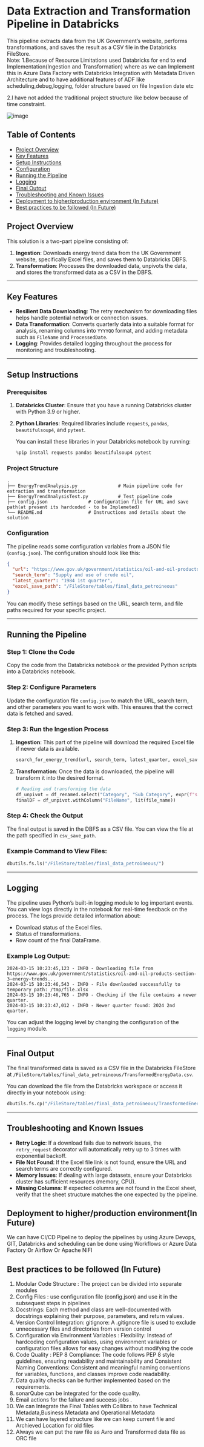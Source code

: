 
# Data Extraction and Transformation Pipeline in Databricks

This pipeline extracts data from the UK Government’s website, performs transformations, and saves the result as a CSV file in the Databricks FileStore.<br>
Note: 
1.Because of Resource Limitations used Databricks for end to end Implementation(Ingestion and Transformation) where as we can Implement this in Azure Data Factory with Databricks Integration with Metadata Driven Architecture and to have additional features of ADF like scheduling,debug,logging, folder structure based on file Ingestion date etc <br>

2.I have not added the traditional project structure like below because of time constraint.

![image](https://github.com/user-attachments/assets/5a29ac3c-b7c3-47a7-a673-13ef72060731)



## Table of Contents
- [Project Overview](#project-overview)
- [Key Features](#key-features)
- [Setup Instructions](#setup-instructions)
- [Configuration](#configuration)
- [Running the Pipeline](#running-the-pipeline)
- [Logging](#logging)
- [Final Output](#final-output)
- [Troubleshooting and Known Issues](#troubleshooting-and-known-issues)
- [Deployment to higher/production environment (In Future)](#deployment-to-higher-production-environment-in-future)
- [Best practices to be followed (In Future)](#best-practices-to-be-followed-in-future)

## Project Overview

This solution is a two-part pipeline consisting of:
1. **Ingestion**: Downloads energy trend data from the UK Government website, specifically Excel files, and saves them to Databricks DBFS.
2. **Transformation**: Processes the downloaded data, unpivots the data, and stores the transformed data as a CSV in the DBFS.

---

## Key Features

- **Resilient Data Downloading**: The retry mechanism for downloading files helps handle potential network or connection issues.
- **Data Transformation**: Converts quarterly data into a suitable format for analysis, renaming columns into `YYYYQQ` format, and adding metadata such as `FileName` and `ProcessedDate`.
- **Logging**: Provides detailed logging throughout the process for monitoring and troubleshooting.

---

## Setup Instructions

### Prerequisites
1. **Databricks Cluster**: Ensure that you have a running Databricks cluster with Python 3.9 or higher.
2. **Python Libraries**: Required libraries include `requests`, `pandas`, `beautifulsoup4`, and `pytest`.

   You can install these libraries in your Databricks notebook by running:

   ```python
   %pip install requests pandas beautifulsoup4 pytest
   ```

### Project Structure

```
.
├── EnergyTrendAnalysis.py               # Main pipeline code for extraction and transformation
├── EnergyTrendAnalysisTest.py           # Test pipeline code 
├── config.json               # Configuration file for URL and save path(at present its hardcoded - to be Implemeted)
└── README.md                 # Instructions and details about the solution
```

### Configuration

The pipeline reads some configuration variables from a JSON file (`config.json`). The configuration should look like this:

```json
{
  "url": "https://www.gov.uk/government/statistics/oil-and-oil-products-section-3-energy-trends",
  "search_term": "Supply and use of crude oil",
  "latest_quarter": "1984 1st quarter",
  "excel_save_path": "/FileStore/tables/final_data_petroineous"
}
```

You can modify these settings based on the URL, search term, and file paths required for your specific project.

---

## Running the Pipeline

### Step 1: Clone the Code

Copy the code from the Databricks notebook or the provided Python scripts into a Databricks notebook.

### Step 2: Configure Parameters

Update the configuration file `config.json` to match the URL, search term, and other parameters you want to work with. This ensures that the correct data is fetched and saved.

### Step 3: Run the Ingestion Process

1. **Ingestion**: This part of the pipeline will download the required Excel file if newer data is available.

   ```python
   search_for_energy_trend(url, search_term, latest_quarter, excel_save_path)
   ```

2. **Transformation**: Once the data is downloaded, the pipeline will transform it into the desired format.

   ```python
   # Reading and transforming the data
   df_unpivot = df_renamed.select("Category", "Sub_Category", expr(f"stack({len(quarter_columns)}, {stack_expr}) as (Quarter, Quantity)"))
   finalDF = df_unpivot.withColumn("FileName", lit(file_name))                       .withColumn("ProcessedDate", lit(datetime.now().strftime('%d/%m/%Y')))
   ```

### Step 4: Check the Output

The final output is saved in the DBFS as a CSV file. You can view the file at the path specified in `csv_save_path`.

### Example Command to View Files:

```python
dbutils.fs.ls("/FileStore/tables/final_data_petroineous/")
```

---

## Logging

The pipeline uses Python’s built-in logging module to log important events. You can view logs directly in the notebook for real-time feedback on the process. The logs provide detailed information about:

- Download status of the Excel files.
- Status of transformations.
- Row count of the final DataFrame.

### Example Log Output:

```
2024-03-15 10:23:45,123 - INFO - Downloading file from https://www.gov.uk/government/statistics/oil-and-oil-products-section-3-energy-trends...
2024-03-15 10:23:46,543 - INFO - File downloaded successfully to temporary path: /tmp/file.xlsx
2024-03-15 10:23:46,765 - INFO - Checking if the file contains a newer quarter.
2024-03-15 10:23:47,012 - INFO - Newer quarter found: 2024 2nd quarter.
```

You can adjust the logging level by changing the configuration of the `logging` module.

---

## Final Output

The final transformed data is saved as a CSV file in the Databricks FileStore at `/FileStore/tables/final_data_petroineous/TransformedEnergyData.csv`.

You can download the file from the Databricks workspace or access it directly in your notebook using:

```python
dbutils.fs.cp("/FileStore/tables/final_data_petroineous/TransformedEnergyData.csv", "/local/path/to/save.csv")
```

---

## Troubleshooting and Known Issues

- **Retry Logic**: If a download fails due to network issues, the `retry_request` decorator will automatically retry up to 3 times with exponential backoff.
- **File Not Found**: If the Excel file link is not found, ensure the URL and search terms are correctly configured.
- **Memory Issues**: If dealing with large datasets, ensure your Databricks cluster has sufficient resources (memory, CPU).
- **Missing Columns**: If expected columns are not found in the Excel sheet, verify that the sheet structure matches the one expected by the pipeline.

## Deployment to higher/production environment(In Future)

We can have CI/CD Pipeline to deploy the pipelines by using Azure Devops, GIT, Databricks and scheduling can be done using Workflows or Azure Data Factory Or Airflow Or Apache NIFI


## Best practices to be followed (In Future)
1. Modular Code Structure : The project can be divided into separate modules
2. Config Files : use configuration file (config.json) and use it in the subsequest steps in pipelines
3. Docstrings: Each method and class are well-documented with docstrings explaining their purpose, parameters, and return values.
4. Version Control Integration: gitignore: A .gitignore file is used to exclude unnecessary files and directories from version control
5. Configuration via Environment Variables :  Flexibility: Instead of hardcoding configuration values, using environment variables or configuration files allows for easy changes without modifying the code
6. Code Quality : PEP 8 Compliance: The code follows PEP 8 style guidelines, ensuring readability and maintainability and Consistent Naming Conventions: Consistent and meaningful naming conventions for variables, functions, and classes improve code readability.
7. Data quality checks can be further implemented based on the requirements.
8. sonarQube can be integrated for the code quality.
9. Email actions for the failure and success jobs .
10. We can Integrate the Final Tables with Collibra to have Technical Metadata,Business Metadata and Operational Metadata
11. We can have layered structure like we can keep current file and Archieved Location for old files <br>
12. Always we can put the raw file as Avro and Transformed data file as ORC file



